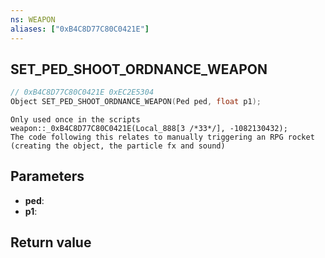 ```yaml
---
ns: WEAPON
aliases: ["0xB4C8D77C80C0421E"]
---
```

## SET_PED_SHOOT_ORDNANCE_WEAPON

```c
// 0xB4C8D77C80C0421E 0xEC2E5304
Object SET_PED_SHOOT_ORDNANCE_WEAPON(Ped ped, float p1);
```

```
Only used once in the scripts  
weapon::_0xB4C8D77C80C0421E(Local_888[3 /*33*/], -1082130432);  
The code following this relates to manually triggering an RPG rocket (creating the object, the particle fx and sound)  
```

## Parameters
* **ped**: 
* **p1**: 

## Return value
